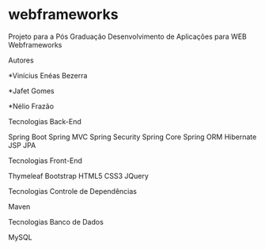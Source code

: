# webframeworks

Projeto para a Pós Graduação Desenvolvimento de Aplicações para WEB Webframeworks

Autores

*Vinícius Enéas Bezerra

*Jafet Gomes

*Nélio Frazão

Tecnologias Back-End

Spring Boot
Spring MVC
Spring Security
Spring Core
Spring ORM
Hibernate
JSP
JPA

Tecnologias Front-End

Thymeleaf
Bootstrap
HTML5
CSS3
JQuery

Tecnologias Controle de Dependências

Maven

Tecnologias Banco de Dados

MySQL
